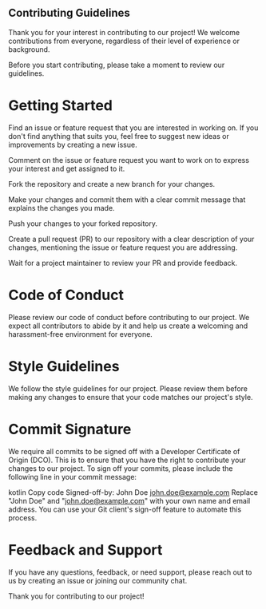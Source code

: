 ## Contributing Guidelines
Thank you for your interest in contributing to our project! We welcome contributions from everyone, regardless of their level of experience or background.

Before you start contributing, please take a moment to review our guidelines.

# Getting Started
Find an issue or feature request that you are interested in working on. If you don't find anything that suits you, feel free to suggest new ideas or improvements by creating a new issue.

Comment on the issue or feature request you want to work on to express your interest and get assigned to it.

Fork the repository and create a new branch for your changes.

Make your changes and commit them with a clear commit message that explains the changes you made.

Push your changes to your forked repository.

Create a pull request (PR) to our repository with a clear description of your changes, mentioning the issue or feature request you are addressing.

Wait for a project maintainer to review your PR and provide feedback.

# Code of Conduct
Please review our code of conduct before contributing to our project. We expect all contributors to abide by it and help us create a welcoming and harassment-free environment for everyone.

# Style Guidelines
We follow the style guidelines for our project. Please review them before making any changes to ensure that your code matches our project's style.

# Commit Signature
We require all commits to be signed off with a Developer Certificate of Origin (DCO). This is to ensure that you have the right to contribute your changes to our project. To sign off your commits, please include the following line in your commit message:

kotlin
Copy code
Signed-off-by: John Doe <john.doe@example.com>
Replace "John Doe" and "john.doe@example.com" with your own name and email address. You can use your Git client's sign-off feature to automate this process.

# Feedback and Support
If you have any questions, feedback, or need support, please reach out to us by creating an issue or joining our community chat.

Thank you for contributing to our project!